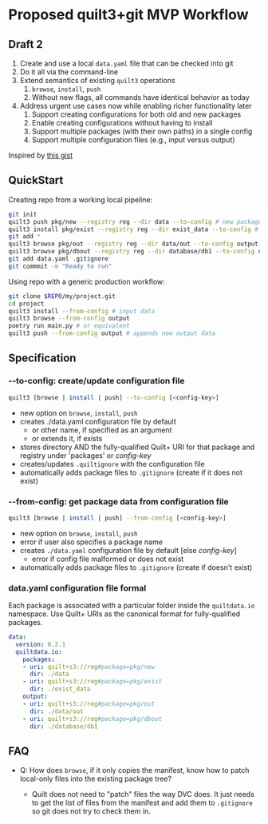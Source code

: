 # Proposed quilt3+git MVP Workflow

## Draft 2

1. Create and use a local `data.yaml` file that can be checked into git
2. Do it all via the command-line
3. Extend semantics of existing `quilt3` operations
   1. `browse`, `install`, `push`
   2. Without new flags, all commands have identical behavior as today
4. Address urgent use cases now while enabling richer functionality later
   1. Support creating configurations for both old and new packages
   2. Enable creating configurations without having to install
   3. Support multiple packages (with their own paths) in a single config
   4. Support multiple configuration files (e.g., input versus output)

Inspired by [this gist](https://gist.github.com/akarve/db4b8d5c032030df30b371127bc82e15)

## QuickStart

Creating repo from a working local pipeline:

```bash
git init
quilt3 push pkg/new --registry reg --dir data --to-config # new package
quilt3 install pkg/exist --registry reg --dir exist_data --to-config # existing package
git add *
quilt3 browse pkg/out --registry reg --dir data/out --to-config output
quilt3 browse pkg/dbout --registry reg --dir database/db1 --to-config output
git add data.yaml .gitignore 
git commmit -m "Ready to run"
```

Using repo with a generic production workflow:

```bash
git clone $REPO/my/project.git
cd project
quilt3 install --from-config # input data
quilt3 browse --from-config output 
poetry run main.py # or equivalent
quilt3 push --from-config output # appends new output data
```

## Specification

### --to-config: create/update configuration file

```bash
quilt3 [browse | install | push] --to-config [<config-key>]
```

* new option on `browse`, `install`, `push`
* creates ./data.yaml configuration file by default
  * or other name, if specified as an argument
  * or extends it, if exists
* stores directory AND the fully-qualified Quilt+ URI for that package and registry
  under 'packages' or _config-key_
* creates/updates `.quiltignore` with the configuration file
* automatically adds package files to `.gitignore` (create if it does not exist)

### --from-config: get package data from configuration file

```bash
quilt3 [browse | install | push] --from-config [<config-key>]
```

* new option on `browse`, `install`, `push`
* error if user also specifies a package name
* creates `./data.yaml` configuration file by default [else _config-key_]
  * error if config file malformed or does not exist
* automatically adds package files to `.gitignore` (create if doesn't exist)

### data.yaml configuration file formal

Each package is associated with a particular folder
inside the `quiltdata.io` namespace.
Use Quilt+ URIs as the canonical format for fully-qualified packages.

```yaml
data:
  version: 0.2.1
  quiltdata.io: 
    packages:
    - uri: quilt+s3://reg#package=pkg/new 
      dir: ./data
    - uri: quilt+s3://reg#package=pkg/exist
      dir: ./exist_data
    output:
    - uri: quilt+s3://reg#package=pkg/out 
      dir: ./data/out
    - uri: quilt+s3://reg#package=pkg/dbout
      dir: ./database/db1
  ```

## FAQ

* Q: How does `browse`, if it only copies the manifest,
  know how to patch local-only files into the existing package tree?

  * Quilt does not need to "patch" files the way DVC does.
    It just needs to get the list of files from the manifest
    and add them to `.gitignore` so git does not try to check them in.
